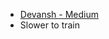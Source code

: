 
- [Devansh - Medium](https://machine-learning-made-simple.medium.com/understanding-kolmogorov-arnold-networks-possible-successors-to-mlps-4f2a912e69df) 
- Slower to train
